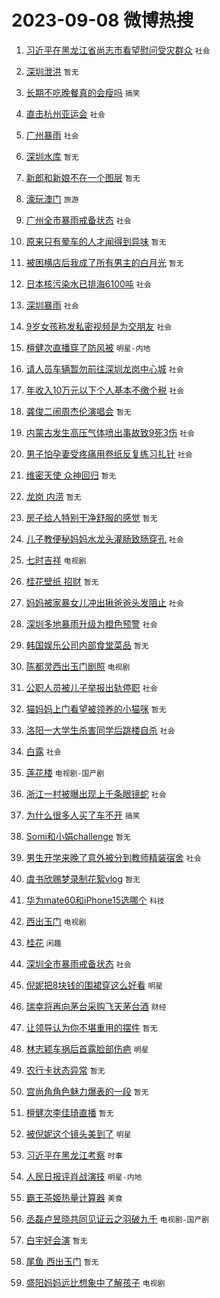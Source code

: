 # 2023-09-08 微博热搜 
1. [习近平在黑龙江省尚志市看望慰问受灾群众](https://m.weibo.cn/search?containerid=100103type%3D1%26t%3D10%26q%3D%23%E4%B9%A0%E8%BF%91%E5%B9%B3%E5%9C%A8%E9%BB%91%E9%BE%99%E6%B1%9F%E7%9C%81%E5%B0%9A%E5%BF%97%E5%B8%82%E7%9C%8B%E6%9C%9B%E6%85%B0%E9%97%AE%E5%8F%97%E7%81%BE%E7%BE%A4%E4%BC%97%23&stream_entry_id=51&isnewpage=1&extparam=seat%3D1%26c_type%3D51%26cate%3D10103%26dgr%3D0%26filter_type%3Drealtimehot%26pos%3D0%26stream_entry_id%3D51%26display_time%3D1694106485%26pre_seqid%3D169410648555901970581) `社会` 

2. [深圳泄洪](https://m.weibo.cn/search?containerid=100103type%3D1%26t%3D10%26q%3D%E6%B7%B1%E5%9C%B3%E6%B3%84%E6%B4%AA&stream_entry_id=31&isnewpage=1&extparam=seat%3D1%26flag%3D1%26dgr%3D0%26realpos%3D1%26c_type%3D31%26lcate%3D5001%26pos%3D0%26stream_entry_id%3D31%26cate%3D5001%26filter_type%3Drealtimehot%26q%3D%25E6%25B7%25B1%25E5%259C%25B3%25E6%25B3%2584%25E6%25B4%25AA%26band_rank%3D1%26display_time%3D1694106485%26pre_seqid%3D169410648555901970581) `暂无` 

3. [长期不吃晚餐真的会瘦吗](https://m.weibo.cn/search?containerid=100103type%3D1%26t%3D10%26q%3D%23%E9%95%BF%E6%9C%9F%E4%B8%8D%E5%90%83%E6%99%9A%E9%A4%90%E7%9C%9F%E7%9A%84%E4%BC%9A%E7%98%A6%E5%90%97%23&stream_entry_id=31&isnewpage=1&extparam=seat%3D1%26flag%3D2%26dgr%3D0%26realpos%3D2%26c_type%3D31%26lcate%3D5001%26pos%3D1%26stream_entry_id%3D31%26cate%3D5001%26filter_type%3Drealtimehot%26q%3D%2523%25E9%2595%25BF%25E6%259C%259F%25E4%25B8%258D%25E5%2590%2583%25E6%2599%259A%25E9%25A4%2590%25E7%259C%259F%25E7%259A%2584%25E4%25BC%259A%25E7%2598%25A6%25E5%2590%2597%2523%26band_rank%3D2%26display_time%3D1694106485%26pre_seqid%3D169410648555901970581) `搞笑` 

4. [直击杭州亚运会](https://m.weibo.cn/search?containerid=100103type%3D1%26t%3D10%26q%3D%23%E7%9B%B4%E5%87%BB%E6%9D%AD%E5%B7%9E%E4%BA%9A%E8%BF%90%E4%BC%9A%23&stream_entry_id=31&isnewpage=1&extparam=seat%3D1%26flag%3D0%26dgr%3D0%26realpos%3D3%26c_type%3D31%26lcate%3D5001%26pos%3D2%26stream_entry_id%3D31%26cate%3D5001%26filter_type%3Drealtimehot%26q%3D%2523%25E7%259B%25B4%25E5%2587%25BB%25E6%259D%25AD%25E5%25B7%259E%25E4%25BA%259A%25E8%25BF%2590%25E4%25BC%259A%2523%26band_rank%3D3%26display_time%3D1694106485%26pre_seqid%3D169410648555901970581) `社会` 

5. [广州暴雨](https://m.weibo.cn/search?containerid=100103type%3D1%26t%3D10%26q%3D%E5%B9%BF%E5%B7%9E%E6%9A%B4%E9%9B%A8&stream_entry_id=31&isnewpage=1&extparam=seat%3D1%26flag%3D0%26dgr%3D0%26realpos%3D4%26c_type%3D31%26lcate%3D5001%26pos%3D3%26stream_entry_id%3D31%26cate%3D5001%26filter_type%3Drealtimehot%26q%3D%25E5%25B9%25BF%25E5%25B7%259E%25E6%259A%25B4%25E9%259B%25A8%26band_rank%3D4%26display_time%3D1694106485%26pre_seqid%3D169410648555901970581) `社会` 

6. [深圳水库](https://m.weibo.cn/search?containerid=100103type%3D1%26t%3D10%26q%3D%E6%B7%B1%E5%9C%B3%E6%B0%B4%E5%BA%93&stream_entry_id=31&isnewpage=1&extparam=seat%3D1%26flag%3D1%26dgr%3D0%26realpos%3D5%26c_type%3D31%26lcate%3D5001%26pos%3D4%26stream_entry_id%3D31%26cate%3D5001%26filter_type%3Drealtimehot%26q%3D%25E6%25B7%25B1%25E5%259C%25B3%25E6%25B0%25B4%25E5%25BA%2593%26band_rank%3D5%26display_time%3D1694106485%26pre_seqid%3D169410648555901970581) `暂无` 

7. [新郎和新娘不在一个图层](https://m.weibo.cn/search?containerid=100103type%3D1%26t%3D10%26q%3D%E6%96%B0%E9%83%8E%E5%92%8C%E6%96%B0%E5%A8%98%E4%B8%8D%E5%9C%A8%E4%B8%80%E4%B8%AA%E5%9B%BE%E5%B1%82&stream_entry_id=31&isnewpage=1&extparam=seat%3D1%26flag%3D0%26dgr%3D0%26realpos%3D6%26c_type%3D31%26lcate%3D5001%26pos%3D5%26stream_entry_id%3D31%26cate%3D5001%26filter_type%3Drealtimehot%26q%3D%25E6%2596%25B0%25E9%2583%258E%25E5%2592%258C%25E6%2596%25B0%25E5%25A8%2598%25E4%25B8%258D%25E5%259C%25A8%25E4%25B8%2580%25E4%25B8%25AA%25E5%259B%25BE%25E5%25B1%2582%26band_rank%3D6%26display_time%3D1694106485%26pre_seqid%3D169410648555901970581) `暂无` 

8. [濠玩澳门](https://m.weibo.cn/search?containerid=100103type%3D1%26t%3D10%26q%3D%23%E6%BF%A0%E7%8E%A9%E6%BE%B3%E9%97%A8%23&stream_entry_id=31&isnewpage=1&extparam=seat%3D1%26adid%3D201703%26dgr%3D0%26band_rank%3D7%26filter_type%3Drealtimehot%26c_type%3D31%26lcate%3D5001%26cate%3D5001%26stream_entry_id%3D31%26is_ad_pos%3D1%26pos%3D6%26topic_ad%3D1%26q%3D%2523%25E6%25BF%25A0%25E7%258E%25A9%25E6%25BE%25B3%25E9%2597%25A8%2523%26display_time%3D1694106485%26pre_seqid%3D169410648555901970581) `旅游` 

9. [广州全市暴雨戒备状态](https://m.weibo.cn/search?containerid=100103type%3D1%26t%3D10%26q%3D%23%E5%B9%BF%E5%B7%9E%E5%85%A8%E5%B8%82%E6%9A%B4%E9%9B%A8%E6%88%92%E5%A4%87%E7%8A%B6%E6%80%81%23&stream_entry_id=31&isnewpage=1&extparam=seat%3D1%26flag%3D1%26dgr%3D0%26realpos%3D7%26c_type%3D31%26lcate%3D5001%26pos%3D7%26stream_entry_id%3D31%26cate%3D5001%26filter_type%3Drealtimehot%26q%3D%2523%25E5%25B9%25BF%25E5%25B7%259E%25E5%2585%25A8%25E5%25B8%2582%25E6%259A%25B4%25E9%259B%25A8%25E6%2588%2592%25E5%25A4%2587%25E7%258A%25B6%25E6%2580%2581%2523%26band_rank%3D7%26display_time%3D1694106485%26pre_seqid%3D169410648555901970581) `社会` 

10. [原来只有晕车的人才闻得到异味](https://m.weibo.cn/search?containerid=100103type%3D1%26t%3D10%26q%3D%E5%8E%9F%E6%9D%A5%E5%8F%AA%E6%9C%89%E6%99%95%E8%BD%A6%E7%9A%84%E4%BA%BA%E6%89%8D%E9%97%BB%E5%BE%97%E5%88%B0%E5%BC%82%E5%91%B3&stream_entry_id=31&isnewpage=1&extparam=seat%3D1%26flag%3D0%26dgr%3D0%26realpos%3D8%26c_type%3D31%26lcate%3D5001%26pos%3D8%26stream_entry_id%3D31%26cate%3D5001%26filter_type%3Drealtimehot%26q%3D%25E5%258E%259F%25E6%259D%25A5%25E5%258F%25AA%25E6%259C%2589%25E6%2599%2595%25E8%25BD%25A6%25E7%259A%2584%25E4%25BA%25BA%25E6%2589%258D%25E9%2597%25BB%25E5%25BE%2597%25E5%2588%25B0%25E5%25BC%2582%25E5%2591%25B3%26band_rank%3D8%26display_time%3D1694106485%26pre_seqid%3D169410648555901970581) `暂无` 

11. [被困横店后我成了所有男主的白月光](https://m.weibo.cn/search?containerid=100103type%3D1%26t%3D10%26q%3D%E8%A2%AB%E5%9B%B0%E6%A8%AA%E5%BA%97%E5%90%8E%E6%88%91%E6%88%90%E4%BA%86%E6%89%80%E6%9C%89%E7%94%B7%E4%B8%BB%E7%9A%84%E7%99%BD%E6%9C%88%E5%85%89&stream_entry_id=31&isnewpage=1&extparam=seat%3D1%26flag%3D0%26dgr%3D0%26realpos%3D9%26c_type%3D31%26lcate%3D5001%26pos%3D9%26stream_entry_id%3D31%26cate%3D5001%26filter_type%3Drealtimehot%26q%3D%25E8%25A2%25AB%25E5%259B%25B0%25E6%25A8%25AA%25E5%25BA%2597%25E5%2590%258E%25E6%2588%2591%25E6%2588%2590%25E4%25BA%2586%25E6%2589%2580%25E6%259C%2589%25E7%2594%25B7%25E4%25B8%25BB%25E7%259A%2584%25E7%2599%25BD%25E6%259C%2588%25E5%2585%2589%26band_rank%3D9%26display_time%3D1694106485%26pre_seqid%3D169410648555901970581) `暂无` 

12. [日本核污染水已排海6100吨](https://m.weibo.cn/search?containerid=100103type%3D1%26t%3D10%26q%3D%23%E6%97%A5%E6%9C%AC%E6%A0%B8%E6%B1%A1%E6%9F%93%E6%B0%B4%E5%B7%B2%E6%8E%92%E6%B5%B76100%E5%90%A8%23&stream_entry_id=31&isnewpage=1&extparam=seat%3D1%26flag%3D0%26dgr%3D0%26realpos%3D10%26c_type%3D31%26lcate%3D5001%26pos%3D10%26stream_entry_id%3D31%26cate%3D5001%26filter_type%3Drealtimehot%26q%3D%2523%25E6%2597%25A5%25E6%259C%25AC%25E6%25A0%25B8%25E6%25B1%25A1%25E6%259F%2593%25E6%25B0%25B4%25E5%25B7%25B2%25E6%258E%2592%25E6%25B5%25B76100%25E5%2590%25A8%2523%26band_rank%3D10%26display_time%3D1694106485%26pre_seqid%3D169410648555901970581) `社会` 

13. [深圳暴雨](https://m.weibo.cn/search?containerid=100103type%3D1%26t%3D10%26q%3D%E6%B7%B1%E5%9C%B3%E6%9A%B4%E9%9B%A8&stream_entry_id=31&isnewpage=1&extparam=seat%3D1%26flag%3D2%26dgr%3D0%26realpos%3D11%26c_type%3D31%26lcate%3D5001%26pos%3D11%26stream_entry_id%3D31%26cate%3D5001%26filter_type%3Drealtimehot%26q%3D%25E6%25B7%25B1%25E5%259C%25B3%25E6%259A%25B4%25E9%259B%25A8%26band_rank%3D11%26display_time%3D1694106485%26pre_seqid%3D169410648555901970581) `社会` 

14. [9岁女孩称发私密视频是为交朋友](https://m.weibo.cn/search?containerid=100103type%3D1%26t%3D10%26q%3D%239%E5%B2%81%E5%A5%B3%E5%AD%A9%E7%A7%B0%E5%8F%91%E7%A7%81%E5%AF%86%E8%A7%86%E9%A2%91%E6%98%AF%E4%B8%BA%E4%BA%A4%E6%9C%8B%E5%8F%8B%23&stream_entry_id=31&isnewpage=1&extparam=seat%3D1%26flag%3D1%26dgr%3D0%26realpos%3D12%26c_type%3D31%26lcate%3D5001%26pos%3D12%26stream_entry_id%3D31%26cate%3D5001%26filter_type%3Drealtimehot%26q%3D%25239%25E5%25B2%2581%25E5%25A5%25B3%25E5%25AD%25A9%25E7%25A7%25B0%25E5%258F%2591%25E7%25A7%2581%25E5%25AF%2586%25E8%25A7%2586%25E9%25A2%2591%25E6%2598%25AF%25E4%25B8%25BA%25E4%25BA%25A4%25E6%259C%258B%25E5%258F%258B%2523%26band_rank%3D12%26display_time%3D1694106485%26pre_seqid%3D169410648555901970581) `社会` 

15. [檀健次直播穿了防风被](https://m.weibo.cn/search?containerid=100103type%3D1%26t%3D10%26q%3D%23%E6%AA%80%E5%81%A5%E6%AC%A1%E7%9B%B4%E6%92%AD%E7%A9%BF%E4%BA%86%E9%98%B2%E9%A3%8E%E8%A2%AB%23&stream_entry_id=31&isnewpage=1&extparam=seat%3D1%26flag%3D0%26dgr%3D0%26realpos%3D13%26c_type%3D31%26lcate%3D5001%26pos%3D13%26stream_entry_id%3D31%26cate%3D5001%26filter_type%3Drealtimehot%26q%3D%2523%25E6%25AA%2580%25E5%2581%25A5%25E6%25AC%25A1%25E7%259B%25B4%25E6%2592%25AD%25E7%25A9%25BF%25E4%25BA%2586%25E9%2598%25B2%25E9%25A3%258E%25E8%25A2%25AB%2523%26band_rank%3D13%26display_time%3D1694106485%26pre_seqid%3D169410648555901970581) `明星-内地` 

16. [请人员车辆暂勿前往深圳龙岗中心城](https://m.weibo.cn/search?containerid=100103type%3D1%26t%3D10%26q%3D%23%E8%AF%B7%E4%BA%BA%E5%91%98%E8%BD%A6%E8%BE%86%E6%9A%82%E5%8B%BF%E5%89%8D%E5%BE%80%E6%B7%B1%E5%9C%B3%E9%BE%99%E5%B2%97%E4%B8%AD%E5%BF%83%E5%9F%8E%23&stream_entry_id=31&isnewpage=1&extparam=seat%3D1%26flag%3D0%26dgr%3D0%26realpos%3D14%26c_type%3D31%26lcate%3D5001%26pos%3D14%26stream_entry_id%3D31%26cate%3D5001%26filter_type%3Drealtimehot%26q%3D%2523%25E8%25AF%25B7%25E4%25BA%25BA%25E5%2591%2598%25E8%25BD%25A6%25E8%25BE%2586%25E6%259A%2582%25E5%258B%25BF%25E5%2589%258D%25E5%25BE%2580%25E6%25B7%25B1%25E5%259C%25B3%25E9%25BE%2599%25E5%25B2%2597%25E4%25B8%25AD%25E5%25BF%2583%25E5%259F%258E%2523%26band_rank%3D14%26display_time%3D1694106485%26pre_seqid%3D169410648555901970581) `社会` 

17. [年收入10万元以下个人基本不缴个税](https://m.weibo.cn/search?containerid=100103type%3D1%26t%3D10%26q%3D%23%E5%B9%B4%E6%94%B6%E5%85%A510%E4%B8%87%E5%85%83%E4%BB%A5%E4%B8%8B%E4%B8%AA%E4%BA%BA%E5%9F%BA%E6%9C%AC%E4%B8%8D%E7%BC%B4%E4%B8%AA%E7%A8%8E%23&stream_entry_id=31&isnewpage=1&extparam=seat%3D1%26flag%3D0%26dgr%3D0%26realpos%3D15%26c_type%3D31%26lcate%3D5001%26pos%3D15%26stream_entry_id%3D31%26cate%3D5001%26filter_type%3Drealtimehot%26q%3D%2523%25E5%25B9%25B4%25E6%2594%25B6%25E5%2585%25A510%25E4%25B8%2587%25E5%2585%2583%25E4%25BB%25A5%25E4%25B8%258B%25E4%25B8%25AA%25E4%25BA%25BA%25E5%259F%25BA%25E6%259C%25AC%25E4%25B8%258D%25E7%25BC%25B4%25E4%25B8%25AA%25E7%25A8%258E%2523%26band_rank%3D15%26display_time%3D1694106485%26pre_seqid%3D169410648555901970581) `社会` 

18. [龚俊二闹周杰伦演唱会](https://m.weibo.cn/search?containerid=100103type%3D1%26t%3D10%26q%3D%23%E9%BE%9A%E4%BF%8A%E4%BA%8C%E9%97%B9%E5%91%A8%E6%9D%B0%E4%BC%A6%E6%BC%94%E5%94%B1%E4%BC%9A%23&stream_entry_id=31&isnewpage=1&extparam=seat%3D1%26flag%3D1%26dgr%3D0%26realpos%3D16%26c_type%3D31%26lcate%3D5001%26pos%3D16%26stream_entry_id%3D31%26cate%3D5001%26filter_type%3Drealtimehot%26q%3D%2523%25E9%25BE%259A%25E4%25BF%258A%25E4%25BA%258C%25E9%2597%25B9%25E5%2591%25A8%25E6%259D%25B0%25E4%25BC%25A6%25E6%25BC%2594%25E5%2594%25B1%25E4%25BC%259A%2523%26band_rank%3D16%26display_time%3D1694106485%26pre_seqid%3D169410648555901970581) `暂无` 

19. [内蒙古发生高压气体喷出事故致9死3伤](https://m.weibo.cn/search?containerid=100103type%3D1%26t%3D10%26q%3D%23%E5%86%85%E8%92%99%E5%8F%A4%E5%8F%91%E7%94%9F%E9%AB%98%E5%8E%8B%E6%B0%94%E4%BD%93%E5%96%B7%E5%87%BA%E4%BA%8B%E6%95%85%E8%87%B49%E6%AD%BB3%E4%BC%A4%23&stream_entry_id=31&isnewpage=1&extparam=seat%3D1%26flag%3D0%26dgr%3D0%26realpos%3D17%26c_type%3D31%26lcate%3D5001%26pos%3D17%26stream_entry_id%3D31%26cate%3D5001%26filter_type%3Drealtimehot%26q%3D%2523%25E5%2586%2585%25E8%2592%2599%25E5%258F%25A4%25E5%258F%2591%25E7%2594%259F%25E9%25AB%2598%25E5%258E%258B%25E6%25B0%2594%25E4%25BD%2593%25E5%2596%25B7%25E5%2587%25BA%25E4%25BA%258B%25E6%2595%2585%25E8%2587%25B49%25E6%25AD%25BB3%25E4%25BC%25A4%2523%26band_rank%3D17%26display_time%3D1694106485%26pre_seqid%3D169410648555901970581) `社会` 

20. [男子怕孕妻受疼痛用卷纸反复练习扎针](https://m.weibo.cn/search?containerid=100103type%3D1%26t%3D10%26q%3D%23%E7%94%B7%E5%AD%90%E6%80%95%E5%AD%95%E5%A6%BB%E5%8F%97%E7%96%BC%E7%97%9B%E7%94%A8%E5%8D%B7%E7%BA%B8%E5%8F%8D%E5%A4%8D%E7%BB%83%E4%B9%A0%E6%89%8E%E9%92%88%23&stream_entry_id=31&isnewpage=1&extparam=seat%3D1%26flag%3D0%26dgr%3D0%26realpos%3D18%26c_type%3D31%26lcate%3D5001%26pos%3D18%26stream_entry_id%3D31%26cate%3D5001%26filter_type%3Drealtimehot%26q%3D%2523%25E7%2594%25B7%25E5%25AD%2590%25E6%2580%2595%25E5%25AD%2595%25E5%25A6%25BB%25E5%258F%2597%25E7%2596%25BC%25E7%2597%259B%25E7%2594%25A8%25E5%258D%25B7%25E7%25BA%25B8%25E5%258F%258D%25E5%25A4%258D%25E7%25BB%2583%25E4%25B9%25A0%25E6%2589%258E%25E9%2592%2588%2523%26band_rank%3D18%26display_time%3D1694106485%26pre_seqid%3D169410648555901970581) `社会` 

21. [维密天使 众神回归](https://m.weibo.cn/search?containerid=100103type%3D1%26t%3D10%26q%3D%E7%BB%B4%E5%AF%86%E5%A4%A9%E4%BD%BF+%E4%BC%97%E7%A5%9E%E5%9B%9E%E5%BD%92&stream_entry_id=31&isnewpage=1&extparam=seat%3D1%26flag%3D0%26dgr%3D0%26realpos%3D19%26c_type%3D31%26lcate%3D5001%26pos%3D19%26stream_entry_id%3D31%26cate%3D5001%26filter_type%3Drealtimehot%26q%3D%25E7%25BB%25B4%25E5%25AF%2586%25E5%25A4%25A9%25E4%25BD%25BF%2520%25E4%25BC%2597%25E7%25A5%259E%25E5%259B%259E%25E5%25BD%2592%26band_rank%3D19%26display_time%3D1694106485%26pre_seqid%3D169410648555901970581) `暂无` 

22. [龙岗 内涝](https://m.weibo.cn/search?containerid=100103type%3D1%26t%3D10%26q%3D%E9%BE%99%E5%B2%97+%E5%86%85%E6%B6%9D&stream_entry_id=31&isnewpage=1&extparam=seat%3D1%26flag%3D0%26dgr%3D0%26realpos%3D20%26c_type%3D31%26lcate%3D5001%26pos%3D20%26stream_entry_id%3D31%26cate%3D5001%26filter_type%3Drealtimehot%26q%3D%25E9%25BE%2599%25E5%25B2%2597%2520%25E5%2586%2585%25E6%25B6%259D%26band_rank%3D20%26display_time%3D1694106485%26pre_seqid%3D169410648555901970581) `暂无` 

23. [房子给人特别干净舒服的感觉](https://m.weibo.cn/search?containerid=100103type%3D1%26t%3D10%26q%3D%E6%88%BF%E5%AD%90%E7%BB%99%E4%BA%BA%E7%89%B9%E5%88%AB%E5%B9%B2%E5%87%80%E8%88%92%E6%9C%8D%E7%9A%84%E6%84%9F%E8%A7%89&stream_entry_id=31&isnewpage=1&extparam=seat%3D1%26flag%3D1%26dgr%3D0%26realpos%3D21%26c_type%3D31%26lcate%3D5001%26pos%3D21%26stream_entry_id%3D31%26cate%3D5001%26filter_type%3Drealtimehot%26q%3D%25E6%2588%25BF%25E5%25AD%2590%25E7%25BB%2599%25E4%25BA%25BA%25E7%2589%25B9%25E5%2588%25AB%25E5%25B9%25B2%25E5%2587%2580%25E8%2588%2592%25E6%259C%258D%25E7%259A%2584%25E6%2584%259F%25E8%25A7%2589%26band_rank%3D21%26display_time%3D1694106485%26pre_seqid%3D169410648555901970581) `暂无` 

24. [儿子教便秘妈妈水龙头灌肠致肠穿孔](https://m.weibo.cn/search?containerid=100103type%3D1%26t%3D10%26q%3D%23%E5%84%BF%E5%AD%90%E6%95%99%E4%BE%BF%E7%A7%98%E5%A6%88%E5%A6%88%E6%B0%B4%E9%BE%99%E5%A4%B4%E7%81%8C%E8%82%A0%E8%87%B4%E8%82%A0%E7%A9%BF%E5%AD%94%23&stream_entry_id=31&isnewpage=1&extparam=seat%3D1%26flag%3D0%26dgr%3D0%26realpos%3D22%26c_type%3D31%26lcate%3D5001%26pos%3D22%26stream_entry_id%3D31%26cate%3D5001%26filter_type%3Drealtimehot%26q%3D%2523%25E5%2584%25BF%25E5%25AD%2590%25E6%2595%2599%25E4%25BE%25BF%25E7%25A7%2598%25E5%25A6%2588%25E5%25A6%2588%25E6%25B0%25B4%25E9%25BE%2599%25E5%25A4%25B4%25E7%2581%258C%25E8%2582%25A0%25E8%2587%25B4%25E8%2582%25A0%25E7%25A9%25BF%25E5%25AD%2594%2523%26band_rank%3D22%26display_time%3D1694106485%26pre_seqid%3D169410648555901970581) `社会` 

25. [七时吉祥](https://m.weibo.cn/search?containerid=100103type%3D1%26t%3D10%26q%3D%E4%B8%83%E6%97%B6%E5%90%89%E7%A5%A5&stream_entry_id=31&isnewpage=1&extparam=seat%3D1%26flag%3D0%26dgr%3D0%26realpos%3D23%26c_type%3D31%26lcate%3D5001%26pos%3D23%26stream_entry_id%3D31%26cate%3D5001%26filter_type%3Drealtimehot%26q%3D%25E4%25B8%2583%25E6%2597%25B6%25E5%2590%2589%25E7%25A5%25A5%26band_rank%3D23%26display_time%3D1694106485%26pre_seqid%3D169410648555901970581) `电视剧` 

26. [桂花壁纸 招财](https://m.weibo.cn/search?containerid=100103type%3D1%26t%3D10%26q%3D%E6%A1%82%E8%8A%B1%E5%A3%81%E7%BA%B8+%E6%8B%9B%E8%B4%A2&stream_entry_id=31&isnewpage=1&extparam=seat%3D1%26flag%3D0%26dgr%3D0%26realpos%3D24%26c_type%3D31%26lcate%3D5001%26pos%3D24%26stream_entry_id%3D31%26cate%3D5001%26filter_type%3Drealtimehot%26q%3D%25E6%25A1%2582%25E8%258A%25B1%25E5%25A3%2581%25E7%25BA%25B8%2520%25E6%258B%259B%25E8%25B4%25A2%26band_rank%3D24%26display_time%3D1694106485%26pre_seqid%3D169410648555901970581) `暂无` 

27. [妈妈被家暴女儿冲出揪爸爸头发阻止](https://m.weibo.cn/search?containerid=100103type%3D1%26t%3D10%26q%3D%23%E5%A6%88%E5%A6%88%E8%A2%AB%E5%AE%B6%E6%9A%B4%E5%A5%B3%E5%84%BF%E5%86%B2%E5%87%BA%E6%8F%AA%E7%88%B8%E7%88%B8%E5%A4%B4%E5%8F%91%E9%98%BB%E6%AD%A2%23&stream_entry_id=31&isnewpage=1&extparam=seat%3D1%26flag%3D0%26dgr%3D0%26realpos%3D25%26c_type%3D31%26lcate%3D5001%26pos%3D25%26stream_entry_id%3D31%26cate%3D5001%26filter_type%3Drealtimehot%26q%3D%2523%25E5%25A6%2588%25E5%25A6%2588%25E8%25A2%25AB%25E5%25AE%25B6%25E6%259A%25B4%25E5%25A5%25B3%25E5%2584%25BF%25E5%2586%25B2%25E5%2587%25BA%25E6%258F%25AA%25E7%2588%25B8%25E7%2588%25B8%25E5%25A4%25B4%25E5%258F%2591%25E9%2598%25BB%25E6%25AD%25A2%2523%26band_rank%3D25%26display_time%3D1694106485%26pre_seqid%3D169410648555901970581) `社会` 

28. [深圳多地暴雨升级为橙色预警](https://m.weibo.cn/search?containerid=100103type%3D1%26t%3D10%26q%3D%23%E6%B7%B1%E5%9C%B3%E5%A4%9A%E5%9C%B0%E6%9A%B4%E9%9B%A8%E5%8D%87%E7%BA%A7%E4%B8%BA%E6%A9%99%E8%89%B2%E9%A2%84%E8%AD%A6%23&stream_entry_id=31&isnewpage=1&extparam=seat%3D1%26flag%3D1%26dgr%3D0%26realpos%3D26%26c_type%3D31%26lcate%3D5001%26pos%3D26%26stream_entry_id%3D31%26cate%3D5001%26filter_type%3Drealtimehot%26q%3D%2523%25E6%25B7%25B1%25E5%259C%25B3%25E5%25A4%259A%25E5%259C%25B0%25E6%259A%25B4%25E9%259B%25A8%25E5%258D%2587%25E7%25BA%25A7%25E4%25B8%25BA%25E6%25A9%2599%25E8%2589%25B2%25E9%25A2%2584%25E8%25AD%25A6%2523%26band_rank%3D26%26display_time%3D1694106485%26pre_seqid%3D169410648555901970581) `社会` 

29. [韩国娱乐公司内部食堂菜品](https://m.weibo.cn/search?containerid=100103type%3D1%26t%3D10%26q%3D%E9%9F%A9%E5%9B%BD%E5%A8%B1%E4%B9%90%E5%85%AC%E5%8F%B8%E5%86%85%E9%83%A8%E9%A3%9F%E5%A0%82%E8%8F%9C%E5%93%81&stream_entry_id=31&isnewpage=1&extparam=seat%3D1%26flag%3D0%26dgr%3D0%26realpos%3D27%26c_type%3D31%26lcate%3D5001%26pos%3D27%26stream_entry_id%3D31%26cate%3D5001%26filter_type%3Drealtimehot%26q%3D%25E9%259F%25A9%25E5%259B%25BD%25E5%25A8%25B1%25E4%25B9%2590%25E5%2585%25AC%25E5%258F%25B8%25E5%2586%2585%25E9%2583%25A8%25E9%25A3%259F%25E5%25A0%2582%25E8%258F%259C%25E5%2593%2581%26band_rank%3D27%26display_time%3D1694106485%26pre_seqid%3D169410648555901970581) `暂无` 

30. [陈都灵西出玉门剧照](https://m.weibo.cn/search?containerid=100103type%3D1%26t%3D10%26q%3D%23%E9%99%88%E9%83%BD%E7%81%B5%E8%A5%BF%E5%87%BA%E7%8E%89%E9%97%A8%E5%89%A7%E7%85%A7%23&stream_entry_id=31&isnewpage=1&extparam=seat%3D1%26flag%3D0%26dgr%3D0%26realpos%3D28%26c_type%3D31%26lcate%3D5001%26pos%3D28%26stream_entry_id%3D31%26cate%3D5001%26filter_type%3Drealtimehot%26q%3D%2523%25E9%2599%2588%25E9%2583%25BD%25E7%2581%25B5%25E8%25A5%25BF%25E5%2587%25BA%25E7%258E%2589%25E9%2597%25A8%25E5%2589%25A7%25E7%2585%25A7%2523%26band_rank%3D28%26display_time%3D1694106485%26pre_seqid%3D169410648555901970581) `电视剧` 

31. [公职人员被儿子举报出轨停职](https://m.weibo.cn/search?containerid=100103type%3D1%26t%3D10%26q%3D%23%E5%85%AC%E8%81%8C%E4%BA%BA%E5%91%98%E8%A2%AB%E5%84%BF%E5%AD%90%E4%B8%BE%E6%8A%A5%E5%87%BA%E8%BD%A8%E5%81%9C%E8%81%8C%23&stream_entry_id=31&isnewpage=1&extparam=seat%3D1%26flag%3D0%26dgr%3D0%26realpos%3D29%26c_type%3D31%26lcate%3D5001%26pos%3D29%26stream_entry_id%3D31%26cate%3D5001%26filter_type%3Drealtimehot%26q%3D%2523%25E5%2585%25AC%25E8%2581%258C%25E4%25BA%25BA%25E5%2591%2598%25E8%25A2%25AB%25E5%2584%25BF%25E5%25AD%2590%25E4%25B8%25BE%25E6%258A%25A5%25E5%2587%25BA%25E8%25BD%25A8%25E5%2581%259C%25E8%2581%258C%2523%26band_rank%3D29%26display_time%3D1694106485%26pre_seqid%3D169410648555901970581) `社会` 

32. [猫妈妈上门看望被领养的小猫咪](https://m.weibo.cn/search?containerid=100103type%3D1%26t%3D10%26q%3D%E7%8C%AB%E5%A6%88%E5%A6%88%E4%B8%8A%E9%97%A8%E7%9C%8B%E6%9C%9B%E8%A2%AB%E9%A2%86%E5%85%BB%E7%9A%84%E5%B0%8F%E7%8C%AB%E5%92%AA&stream_entry_id=31&isnewpage=1&extparam=seat%3D1%26flag%3D0%26dgr%3D0%26realpos%3D30%26c_type%3D31%26lcate%3D5001%26pos%3D30%26stream_entry_id%3D31%26cate%3D5001%26filter_type%3Drealtimehot%26q%3D%25E7%258C%25AB%25E5%25A6%2588%25E5%25A6%2588%25E4%25B8%258A%25E9%2597%25A8%25E7%259C%258B%25E6%259C%259B%25E8%25A2%25AB%25E9%25A2%2586%25E5%2585%25BB%25E7%259A%2584%25E5%25B0%258F%25E7%258C%25AB%25E5%2592%25AA%26band_rank%3D30%26display_time%3D1694106485%26pre_seqid%3D169410648555901970581) `暂无` 

33. [洛阳一大学生杀害同学后跳楼自杀](https://m.weibo.cn/search?containerid=100103type%3D1%26t%3D10%26q%3D%23%E6%B4%9B%E9%98%B3%E4%B8%80%E5%A4%A7%E5%AD%A6%E7%94%9F%E6%9D%80%E5%AE%B3%E5%90%8C%E5%AD%A6%E5%90%8E%E8%B7%B3%E6%A5%BC%E8%87%AA%E6%9D%80%23&stream_entry_id=31&isnewpage=1&extparam=seat%3D1%26flag%3D0%26dgr%3D0%26realpos%3D31%26c_type%3D31%26lcate%3D5001%26pos%3D31%26stream_entry_id%3D31%26cate%3D5001%26filter_type%3Drealtimehot%26q%3D%2523%25E6%25B4%259B%25E9%2598%25B3%25E4%25B8%2580%25E5%25A4%25A7%25E5%25AD%25A6%25E7%2594%259F%25E6%259D%2580%25E5%25AE%25B3%25E5%2590%258C%25E5%25AD%25A6%25E5%2590%258E%25E8%25B7%25B3%25E6%25A5%25BC%25E8%2587%25AA%25E6%259D%2580%2523%26band_rank%3D31%26display_time%3D1694106485%26pre_seqid%3D169410648555901970581) `社会` 

34. [白露](https://m.weibo.cn/search?containerid=100103type%3D1%26t%3D10%26q%3D%E7%99%BD%E9%9C%B2&stream_entry_id=31&isnewpage=1&extparam=seat%3D1%26flag%3D0%26dgr%3D0%26realpos%3D32%26c_type%3D31%26lcate%3D5001%26pos%3D32%26stream_entry_id%3D31%26cate%3D5001%26filter_type%3Drealtimehot%26q%3D%25E7%2599%25BD%25E9%259C%25B2%26band_rank%3D32%26display_time%3D1694106485%26pre_seqid%3D169410648555901970581) `社会` 

35. [莲花楼](https://m.weibo.cn/search?containerid=100103type%3D1%26t%3D10%26q%3D%E8%8E%B2%E8%8A%B1%E6%A5%BC&stream_entry_id=31&isnewpage=1&extparam=seat%3D1%26flag%3D0%26dgr%3D0%26realpos%3D33%26c_type%3D31%26lcate%3D5001%26pos%3D33%26stream_entry_id%3D31%26cate%3D5001%26filter_type%3Drealtimehot%26q%3D%25E8%258E%25B2%25E8%258A%25B1%25E6%25A5%25BC%26band_rank%3D33%26display_time%3D1694106485%26pre_seqid%3D169410648555901970581) `电视剧-国产剧` 

36. [浙江一村被曝出现上千条眼镜蛇](https://m.weibo.cn/search?containerid=100103type%3D1%26t%3D10%26q%3D%23%E6%B5%99%E6%B1%9F%E4%B8%80%E6%9D%91%E8%A2%AB%E6%9B%9D%E5%87%BA%E7%8E%B0%E4%B8%8A%E5%8D%83%E6%9D%A1%E7%9C%BC%E9%95%9C%E8%9B%87%23&stream_entry_id=31&isnewpage=1&extparam=seat%3D1%26flag%3D0%26dgr%3D0%26realpos%3D34%26c_type%3D31%26lcate%3D5001%26pos%3D34%26stream_entry_id%3D31%26cate%3D5001%26filter_type%3Drealtimehot%26q%3D%2523%25E6%25B5%2599%25E6%25B1%259F%25E4%25B8%2580%25E6%259D%2591%25E8%25A2%25AB%25E6%259B%259D%25E5%2587%25BA%25E7%258E%25B0%25E4%25B8%258A%25E5%258D%2583%25E6%259D%25A1%25E7%259C%25BC%25E9%2595%259C%25E8%259B%2587%2523%26band_rank%3D34%26display_time%3D1694106485%26pre_seqid%3D169410648555901970581) `社会` 

37. [为什么很多人买了车不开](https://m.weibo.cn/search?containerid=100103type%3D1%26t%3D10%26q%3D%23%E4%B8%BA%E4%BB%80%E4%B9%88%E5%BE%88%E5%A4%9A%E4%BA%BA%E4%B9%B0%E4%BA%86%E8%BD%A6%E4%B8%8D%E5%BC%80%23&stream_entry_id=31&isnewpage=1&extparam=seat%3D1%26flag%3D0%26dgr%3D0%26realpos%3D35%26c_type%3D31%26lcate%3D5001%26pos%3D35%26stream_entry_id%3D31%26cate%3D5001%26filter_type%3Drealtimehot%26q%3D%2523%25E4%25B8%25BA%25E4%25BB%2580%25E4%25B9%2588%25E5%25BE%2588%25E5%25A4%259A%25E4%25BA%25BA%25E4%25B9%25B0%25E4%25BA%2586%25E8%25BD%25A6%25E4%25B8%258D%25E5%25BC%2580%2523%26band_rank%3D35%26display_time%3D1694106485%26pre_seqid%3D169410648555901970581) `搞笑` 

38. [Somi和小娟challenge](https://m.weibo.cn/search?containerid=100103type%3D1%26t%3D10%26q%3DSomi%E5%92%8C%E5%B0%8F%E5%A8%9Fchallenge&stream_entry_id=31&isnewpage=1&extparam=seat%3D1%26flag%3D0%26dgr%3D0%26realpos%3D36%26c_type%3D31%26lcate%3D5001%26pos%3D36%26stream_entry_id%3D31%26cate%3D5001%26filter_type%3Drealtimehot%26q%3DSomi%25E5%2592%258C%25E5%25B0%258F%25E5%25A8%259Fchallenge%26band_rank%3D36%26display_time%3D1694106485%26pre_seqid%3D169410648555901970581) `暂无` 

39. [男生开学来晚了意外被分到教师精装宿舍](https://m.weibo.cn/search?containerid=100103type%3D1%26t%3D10%26q%3D%23%E7%94%B7%E7%94%9F%E5%BC%80%E5%AD%A6%E6%9D%A5%E6%99%9A%E4%BA%86%E6%84%8F%E5%A4%96%E8%A2%AB%E5%88%86%E5%88%B0%E6%95%99%E5%B8%88%E7%B2%BE%E8%A3%85%E5%AE%BF%E8%88%8D%23&stream_entry_id=31&isnewpage=1&extparam=seat%3D1%26flag%3D0%26dgr%3D0%26realpos%3D37%26c_type%3D31%26lcate%3D5001%26pos%3D37%26stream_entry_id%3D31%26cate%3D5001%26filter_type%3Drealtimehot%26q%3D%2523%25E7%2594%25B7%25E7%2594%259F%25E5%25BC%2580%25E5%25AD%25A6%25E6%259D%25A5%25E6%2599%259A%25E4%25BA%2586%25E6%2584%258F%25E5%25A4%2596%25E8%25A2%25AB%25E5%2588%2586%25E5%2588%25B0%25E6%2595%2599%25E5%25B8%2588%25E7%25B2%25BE%25E8%25A3%2585%25E5%25AE%25BF%25E8%2588%258D%2523%26band_rank%3D37%26display_time%3D1694106485%26pre_seqid%3D169410648555901970581) `社会` 

40. [虞书欣赐梦录制花絮vlog](https://m.weibo.cn/search?containerid=100103type%3D1%26t%3D10%26q%3D%23%E8%99%9E%E4%B9%A6%E6%AC%A3%E8%B5%90%E6%A2%A6%E5%BD%95%E5%88%B6%E8%8A%B1%E7%B5%AEvlog%23&stream_entry_id=31&isnewpage=1&extparam=seat%3D1%26flag%3D0%26dgr%3D0%26realpos%3D38%26c_type%3D31%26lcate%3D5001%26pos%3D38%26stream_entry_id%3D31%26cate%3D5001%26filter_type%3Drealtimehot%26q%3D%2523%25E8%2599%259E%25E4%25B9%25A6%25E6%25AC%25A3%25E8%25B5%2590%25E6%25A2%25A6%25E5%25BD%2595%25E5%2588%25B6%25E8%258A%25B1%25E7%25B5%25AEvlog%2523%26band_rank%3D38%26display_time%3D1694106485%26pre_seqid%3D169410648555901970581) `暂无` 

41. [华为mate60和iPhone15选哪个](https://m.weibo.cn/search?containerid=100103type%3D1%26t%3D10%26q%3D%23%E5%8D%8E%E4%B8%BAmate60%E5%92%8CiPhone15%E9%80%89%E5%93%AA%E4%B8%AA%23&stream_entry_id=31&isnewpage=1&extparam=seat%3D1%26flag%3D0%26dgr%3D0%26realpos%3D39%26c_type%3D31%26lcate%3D5001%26pos%3D39%26stream_entry_id%3D31%26cate%3D5001%26filter_type%3Drealtimehot%26q%3D%2523%25E5%258D%258E%25E4%25B8%25BAmate60%25E5%2592%258CiPhone15%25E9%2580%2589%25E5%2593%25AA%25E4%25B8%25AA%2523%26band_rank%3D39%26display_time%3D1694106485%26pre_seqid%3D169410648555901970581) `科技` 

42. [西出玉门](https://m.weibo.cn/search?containerid=100103type%3D1%26t%3D10%26q%3D%E8%A5%BF%E5%87%BA%E7%8E%89%E9%97%A8&stream_entry_id=31&isnewpage=1&extparam=seat%3D1%26flag%3D0%26dgr%3D0%26realpos%3D40%26c_type%3D31%26lcate%3D5001%26pos%3D40%26stream_entry_id%3D31%26cate%3D5001%26filter_type%3Drealtimehot%26q%3D%25E8%25A5%25BF%25E5%2587%25BA%25E7%258E%2589%25E9%2597%25A8%26band_rank%3D40%26display_time%3D1694106485%26pre_seqid%3D169410648555901970581) `电视剧` 

43. [桂花](https://m.weibo.cn/search?containerid=100103type%3D1%26t%3D10%26q%3D%E6%A1%82%E8%8A%B1&stream_entry_id=31&isnewpage=1&extparam=seat%3D1%26flag%3D0%26dgr%3D0%26realpos%3D41%26c_type%3D31%26lcate%3D5001%26pos%3D41%26stream_entry_id%3D31%26cate%3D5001%26filter_type%3Drealtimehot%26q%3D%25E6%25A1%2582%25E8%258A%25B1%26band_rank%3D41%26display_time%3D1694106485%26pre_seqid%3D169410648555901970581) `闲趣` 

44. [深圳全市暴雨戒备状态](https://m.weibo.cn/search?containerid=100103type%3D1%26t%3D10%26q%3D%23%E6%B7%B1%E5%9C%B3%E5%85%A8%E5%B8%82%E6%9A%B4%E9%9B%A8%E6%88%92%E5%A4%87%E7%8A%B6%E6%80%81%23&stream_entry_id=31&isnewpage=1&extparam=seat%3D1%26flag%3D0%26dgr%3D0%26realpos%3D42%26c_type%3D31%26lcate%3D5001%26pos%3D42%26stream_entry_id%3D31%26cate%3D5001%26filter_type%3Drealtimehot%26q%3D%2523%25E6%25B7%25B1%25E5%259C%25B3%25E5%2585%25A8%25E5%25B8%2582%25E6%259A%25B4%25E9%259B%25A8%25E6%2588%2592%25E5%25A4%2587%25E7%258A%25B6%25E6%2580%2581%2523%26band_rank%3D42%26display_time%3D1694106485%26pre_seqid%3D169410648555901970581) `社会` 

45. [倪妮把8块钱的围裙穿这么好看](https://m.weibo.cn/search?containerid=100103type%3D1%26t%3D10%26q%3D%23%E5%80%AA%E5%A6%AE%E6%8A%8A8%E5%9D%97%E9%92%B1%E7%9A%84%E5%9B%B4%E8%A3%99%E7%A9%BF%E8%BF%99%E4%B9%88%E5%A5%BD%E7%9C%8B%23&stream_entry_id=31&isnewpage=1&extparam=seat%3D1%26flag%3D0%26dgr%3D0%26realpos%3D43%26c_type%3D31%26lcate%3D5001%26pos%3D43%26stream_entry_id%3D31%26cate%3D5001%26filter_type%3Drealtimehot%26q%3D%2523%25E5%2580%25AA%25E5%25A6%25AE%25E6%258A%258A8%25E5%259D%2597%25E9%2592%25B1%25E7%259A%2584%25E5%259B%25B4%25E8%25A3%2599%25E7%25A9%25BF%25E8%25BF%2599%25E4%25B9%2588%25E5%25A5%25BD%25E7%259C%258B%2523%26band_rank%3D43%26display_time%3D1694106485%26pre_seqid%3D169410648555901970581) `明星` 

46. [瑞幸将再向茅台采购飞天茅台酒](https://m.weibo.cn/search?containerid=100103type%3D1%26t%3D10%26q%3D%23%E7%91%9E%E5%B9%B8%E5%B0%86%E5%86%8D%E5%90%91%E8%8C%85%E5%8F%B0%E9%87%87%E8%B4%AD%E9%A3%9E%E5%A4%A9%E8%8C%85%E5%8F%B0%E9%85%92%23&stream_entry_id=31&isnewpage=1&extparam=seat%3D1%26flag%3D0%26dgr%3D0%26realpos%3D44%26c_type%3D31%26lcate%3D5001%26pos%3D44%26stream_entry_id%3D31%26cate%3D5001%26filter_type%3Drealtimehot%26q%3D%2523%25E7%2591%259E%25E5%25B9%25B8%25E5%25B0%2586%25E5%2586%258D%25E5%2590%2591%25E8%258C%2585%25E5%258F%25B0%25E9%2587%2587%25E8%25B4%25AD%25E9%25A3%259E%25E5%25A4%25A9%25E8%258C%2585%25E5%258F%25B0%25E9%2585%2592%2523%26band_rank%3D44%26display_time%3D1694106485%26pre_seqid%3D169410648555901970581) `财经` 

47. [让领导认为你不堪重用的摆件](https://m.weibo.cn/search?containerid=100103type%3D1%26t%3D10%26q%3D%E8%AE%A9%E9%A2%86%E5%AF%BC%E8%AE%A4%E4%B8%BA%E4%BD%A0%E4%B8%8D%E5%A0%AA%E9%87%8D%E7%94%A8%E7%9A%84%E6%91%86%E4%BB%B6&stream_entry_id=31&isnewpage=1&extparam=seat%3D1%26flag%3D0%26dgr%3D0%26realpos%3D45%26c_type%3D31%26lcate%3D5001%26pos%3D45%26stream_entry_id%3D31%26cate%3D5001%26filter_type%3Drealtimehot%26q%3D%25E8%25AE%25A9%25E9%25A2%2586%25E5%25AF%25BC%25E8%25AE%25A4%25E4%25B8%25BA%25E4%25BD%25A0%25E4%25B8%258D%25E5%25A0%25AA%25E9%2587%258D%25E7%2594%25A8%25E7%259A%2584%25E6%2591%2586%25E4%25BB%25B6%26band_rank%3D45%26display_time%3D1694106485%26pre_seqid%3D169410648555901970581) `暂无` 

48. [林志颖车祸后首露脸部伤疤](https://m.weibo.cn/search?containerid=100103type%3D1%26t%3D10%26q%3D%23%E6%9E%97%E5%BF%97%E9%A2%96%E8%BD%A6%E7%A5%B8%E5%90%8E%E9%A6%96%E9%9C%B2%E8%84%B8%E9%83%A8%E4%BC%A4%E7%96%A4%23&stream_entry_id=31&isnewpage=1&extparam=seat%3D1%26flag%3D0%26dgr%3D0%26realpos%3D46%26c_type%3D31%26lcate%3D5001%26pos%3D46%26stream_entry_id%3D31%26cate%3D5001%26filter_type%3Drealtimehot%26q%3D%2523%25E6%259E%2597%25E5%25BF%2597%25E9%25A2%2596%25E8%25BD%25A6%25E7%25A5%25B8%25E5%2590%258E%25E9%25A6%2596%25E9%259C%25B2%25E8%2584%25B8%25E9%2583%25A8%25E4%25BC%25A4%25E7%2596%25A4%2523%26band_rank%3D46%26display_time%3D1694106485%26pre_seqid%3D169410648555901970581) `明星` 

49. [农行卡状态异常](https://m.weibo.cn/search?containerid=100103type%3D1%26t%3D10%26q%3D%E5%86%9C%E8%A1%8C%E5%8D%A1%E7%8A%B6%E6%80%81%E5%BC%82%E5%B8%B8&stream_entry_id=31&isnewpage=1&extparam=seat%3D1%26flag%3D0%26dgr%3D0%26realpos%3D47%26c_type%3D31%26lcate%3D5001%26pos%3D47%26stream_entry_id%3D31%26cate%3D5001%26filter_type%3Drealtimehot%26q%3D%25E5%2586%259C%25E8%25A1%258C%25E5%258D%25A1%25E7%258A%25B6%25E6%2580%2581%25E5%25BC%2582%25E5%25B8%25B8%26band_rank%3D47%26display_time%3D1694106485%26pre_seqid%3D169410648555901970581) `暂无` 

50. [宫尚角角色魅力爆表的一段](https://m.weibo.cn/search?containerid=100103type%3D1%26t%3D10%26q%3D%E5%AE%AB%E5%B0%9A%E8%A7%92%E8%A7%92%E8%89%B2%E9%AD%85%E5%8A%9B%E7%88%86%E8%A1%A8%E7%9A%84%E4%B8%80%E6%AE%B5&stream_entry_id=31&isnewpage=1&extparam=seat%3D1%26flag%3D1%26dgr%3D0%26realpos%3D48%26c_type%3D31%26lcate%3D5001%26pos%3D48%26stream_entry_id%3D31%26cate%3D5001%26filter_type%3Drealtimehot%26q%3D%25E5%25AE%25AB%25E5%25B0%259A%25E8%25A7%2592%25E8%25A7%2592%25E8%2589%25B2%25E9%25AD%2585%25E5%258A%259B%25E7%2588%2586%25E8%25A1%25A8%25E7%259A%2584%25E4%25B8%2580%25E6%25AE%25B5%26band_rank%3D48%26display_time%3D1694106485%26pre_seqid%3D169410648555901970581) `暂无` 

51. [檀健次李佳琦直播](https://m.weibo.cn/search?containerid=100103type%3D1%26t%3D10%26q%3D%23%E6%AA%80%E5%81%A5%E6%AC%A1%E6%9D%8E%E4%BD%B3%E7%90%A6%E7%9B%B4%E6%92%AD%23&stream_entry_id=31&isnewpage=1&extparam=seat%3D1%26flag%3D0%26dgr%3D0%26realpos%3D49%26c_type%3D31%26lcate%3D5001%26pos%3D49%26stream_entry_id%3D31%26cate%3D5001%26filter_type%3Drealtimehot%26q%3D%2523%25E6%25AA%2580%25E5%2581%25A5%25E6%25AC%25A1%25E6%259D%258E%25E4%25BD%25B3%25E7%2590%25A6%25E7%259B%25B4%25E6%2592%25AD%2523%26band_rank%3D49%26display_time%3D1694106485%26pre_seqid%3D169410648555901970581) `暂无` 

52. [被倪妮这个镜头美到了](https://m.weibo.cn/search?containerid=100103type%3D1%26t%3D10%26q%3D%23%E8%A2%AB%E5%80%AA%E5%A6%AE%E8%BF%99%E4%B8%AA%E9%95%9C%E5%A4%B4%E7%BE%8E%E5%88%B0%E4%BA%86%23&stream_entry_id=31&isnewpage=1&extparam=seat%3D1%26flag%3D1%26dgr%3D0%26realpos%3D50%26c_type%3D31%26lcate%3D5001%26pos%3D50%26stream_entry_id%3D31%26cate%3D5001%26filter_type%3Drealtimehot%26q%3D%2523%25E8%25A2%25AB%25E5%2580%25AA%25E5%25A6%25AE%25E8%25BF%2599%25E4%25B8%25AA%25E9%2595%259C%25E5%25A4%25B4%25E7%25BE%258E%25E5%2588%25B0%25E4%25BA%2586%2523%26band_rank%3D50%26display_time%3D1694106485%26pre_seqid%3D169410648555901970581) `明星` 

53. [习近平在黑龙江考察](https://m.weibo.cn/search?containerid=100103type%3D1%26t%3D10%26q%3D%23%E4%B9%A0%E8%BF%91%E5%B9%B3%E5%9C%A8%E9%BB%91%E9%BE%99%E6%B1%9F%E8%80%83%E5%AF%9F%23&stream_entry_id=51&isnewpage=1&extparam=seat%3D1%26stream_entry_id%3D51%26filter_type%3Drealtimehot%26c_type%3D51%26dgr%3D0%26pos%3D0%26cate%3D10103%26display_time%3D1694103064%26pre_seqid%3D1694103064000013085226) `时事` 

54. [人民日报评肖战演技](https://m.weibo.cn/search?containerid=100103type%3D1%26t%3D10%26q%3D%23%E4%BA%BA%E6%B0%91%E6%97%A5%E6%8A%A5%E8%AF%84%E8%82%96%E6%88%98%E6%BC%94%E6%8A%80%23&stream_entry_id=31&isnewpage=1&extparam=seat%3D1%26flag%3D1%26filter_type%3Drealtimehot%26stream_entry_id%3D31%26dgr%3D0%26cate%3D5001%26band_rank%3D4%26c_type%3D31%26lcate%3D5001%26pos%3D3%26realpos%3D4%26q%3D%2523%25E4%25BA%25BA%25E6%25B0%2591%25E6%2597%25A5%25E6%258A%25A5%25E8%25AF%2584%25E8%2582%2596%25E6%2588%2598%25E6%25BC%2594%25E6%258A%2580%2523%26display_time%3D1694103064%26pre_seqid%3D1694103064000013085226) `明星-内地` 

55. [霸王茶姬热量计算器](https://m.weibo.cn/search?containerid=100103type%3D1%26t%3D10%26q%3D%23%E9%9C%B8%E7%8E%8B%E8%8C%B6%E5%A7%AC%E7%83%AD%E9%87%8F%E8%AE%A1%E7%AE%97%E5%99%A8%23&stream_entry_id=31&isnewpage=1&extparam=seat%3D1%26adid%3D202140%26filter_type%3Drealtimehot%26stream_entry_id%3D31%26dgr%3D0%26topic_ad%3D1%26cate%3D5001%26band_rank%3D7%26c_type%3D31%26lcate%3D5001%26pos%3D6%26q%3D%2523%25E9%259C%25B8%25E7%258E%258B%25E8%258C%25B6%25E5%25A7%25AC%25E7%2583%25AD%25E9%2587%258F%25E8%25AE%25A1%25E7%25AE%2597%25E5%2599%25A8%2523%26is_ad_pos%3D1%26display_time%3D1694103064%26pre_seqid%3D1694103064000013085226) `美食` 

56. [丞磊卢昱晓共同见证云之羽破九千](https://m.weibo.cn/search?containerid=100103type%3D1%26t%3D10%26q%3D%23%E4%B8%9E%E7%A3%8A%E5%8D%A2%E6%98%B1%E6%99%93%E5%85%B1%E5%90%8C%E8%A7%81%E8%AF%81%E4%BA%91%E4%B9%8B%E7%BE%BD%E7%A0%B4%E4%B9%9D%E5%8D%83%23&stream_entry_id=31&isnewpage=1&extparam=seat%3D1%26flag%3D0%26filter_type%3Drealtimehot%26stream_entry_id%3D31%26dgr%3D0%26cate%3D5001%26band_rank%3D29%26c_type%3D31%26lcate%3D5001%26pos%3D29%26realpos%3D29%26q%3D%2523%25E4%25B8%259E%25E7%25A3%258A%25E5%258D%25A2%25E6%2598%25B1%25E6%2599%2593%25E5%2585%25B1%25E5%2590%258C%25E8%25A7%2581%25E8%25AF%2581%25E4%25BA%2591%25E4%25B9%258B%25E7%25BE%25BD%25E7%25A0%25B4%25E4%25B9%259D%25E5%258D%2583%2523%26display_time%3D1694103064%26pre_seqid%3D1694103064000013085226) `电视剧-国产剧` 

57. [白宇好会演](https://m.weibo.cn/search?containerid=100103type%3D1%26t%3D10%26q%3D%E7%99%BD%E5%AE%87%E5%A5%BD%E4%BC%9A%E6%BC%94&stream_entry_id=31&isnewpage=1&extparam=seat%3D1%26flag%3D1%26filter_type%3Drealtimehot%26stream_entry_id%3D31%26dgr%3D0%26cate%3D5001%26band_rank%3D39%26c_type%3D31%26lcate%3D5001%26pos%3D39%26realpos%3D39%26q%3D%25E7%2599%25BD%25E5%25AE%2587%25E5%25A5%25BD%25E4%25BC%259A%25E6%25BC%2594%26display_time%3D1694103064%26pre_seqid%3D1694103064000013085226) `暂无` 

58. [尾鱼 西出玉门](https://m.weibo.cn/search?containerid=100103type%3D1%26t%3D10%26q%3D%E5%B0%BE%E9%B1%BC+%E8%A5%BF%E5%87%BA%E7%8E%89%E9%97%A8&stream_entry_id=31&isnewpage=1&extparam=seat%3D1%26flag%3D0%26filter_type%3Drealtimehot%26stream_entry_id%3D31%26dgr%3D0%26cate%3D5001%26band_rank%3D41%26c_type%3D31%26lcate%3D5001%26pos%3D41%26realpos%3D41%26q%3D%25E5%25B0%25BE%25E9%25B1%25BC%2520%25E8%25A5%25BF%25E5%2587%25BA%25E7%258E%2589%25E9%2597%25A8%26display_time%3D1694103064%26pre_seqid%3D1694103064000013085226) `暂无` 

59. [盛阳妈妈远比想象中了解孩子](https://m.weibo.cn/search?containerid=100103type%3D1%26t%3D10%26q%3D%23%E7%9B%9B%E9%98%B3%E5%A6%88%E5%A6%88%E8%BF%9C%E6%AF%94%E6%83%B3%E8%B1%A1%E4%B8%AD%E4%BA%86%E8%A7%A3%E5%AD%A9%E5%AD%90%23&stream_entry_id=31&isnewpage=1&extparam=seat%3D1%26flag%3D1%26filter_type%3Drealtimehot%26stream_entry_id%3D31%26dgr%3D0%26cate%3D5001%26band_rank%3D48%26c_type%3D31%26lcate%3D5001%26pos%3D48%26realpos%3D48%26q%3D%2523%25E7%259B%259B%25E9%2598%25B3%25E5%25A6%2588%25E5%25A6%2588%25E8%25BF%259C%25E6%25AF%2594%25E6%2583%25B3%25E8%25B1%25A1%25E4%25B8%25AD%25E4%25BA%2586%25E8%25A7%25A3%25E5%25AD%25A9%25E5%25AD%2590%2523%26display_time%3D1694103064%26pre_seqid%3D1694103064000013085226) `电视剧` 
